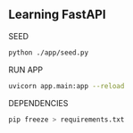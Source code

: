 ## Learning FastAPI

SEED
```bash
python ./app/seed.py
```


RUN APP
```bash
uvicorn app.main:app --reload
```

DEPENDENCIES
```bash
pip freeze > requirements.txt
```